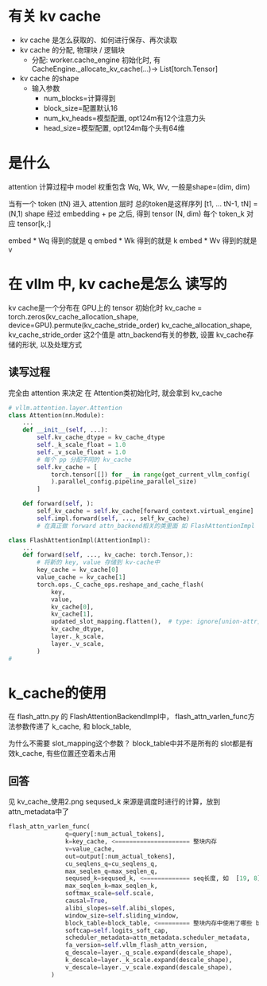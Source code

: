 # 有关 kv cache
- kv cache 是怎么获取的、如何进行保存、再次读取 
- kv cache 的分配, 物理块 / 逻辑块
	- 分配: worker.cache_engine 初始化时, 有 CacheEngine._allocate_kv_cache(...)-> List[torch.Tensor]
- kv cache 的shape
	- 输入参数
		- num_blocks=计算得到
		- block_size=配置默认16
		- num_kv_heads=模型配置, opt124m有12个注意力头
		- head_size=模型配置, opt124m每个头有64维

# 是什么 
attention 计算过程中
model 权重包含 Wq, Wk, Wv, 一般是shape=(dim, dim)

当有一个 token (tN) 进入 attention 层时
总的token是这样序列 [t1, ... tN-1, tN] = (N,1) shape
经过 embedding + pe 之后, 得到 tensor (N, dim)
每个 token_k 对应 tensor[k,:]

embed * Wq 得到的就是 q
embed * Wk 得到的就是 k
embed * Wv 得到的就是 v

# 在 vllm 中, kv cache是怎么 读写的

kv cache是一个分布在 GPU上的 tensor
初始化时 kv_cache = torch.zeros(kv_cache_allocation_shape, device=GPU).permute(kv_cache_stride_order)
kv_cache_allocation_shape, kv_cache_stride_order
这2个值是 attn_backend有关的参数, 设置 kv_cache存储的形状, 以及处理方式

## 读写过程
完全由 attention 来决定
在 Attention类初始化时, 就会拿到 kv_cache


```python
# vllm.attention.layer.Attention
class Attention(nn.Module):
	...
	def __init__(self, ...):
		self.kv_cache_dtype = kv_cache_dtype
		self._k_scale_float = 1.0
        self._v_scale_float = 1.0
		# 每个 pp 分配不同的 kv_cache
        self.kv_cache = [
            torch.tensor([]) for _ in range(get_current_vllm_config(
            ).parallel_config.pipeline_parallel_size)
        ]

	def forward(self, ):
		self_kv_cache = self.kv_cache[forward_context.virtual_engine]
		self.impl.forward(self, ..., self_kv_cache)
		# 在真正做 forward attn_backend相关的类里面 如 FlashAttentionImpl

class FlashAttentionImpl(AttentionImpl):
	...
	def forward(self, ..., kv_cache: torch.Tensor,):
		# 将新的 key, value 存储到 kv-cache中
		key_cache = kv_cache[0]
		value_cache = kv_cache[1]
		torch.ops._C_cache_ops.reshape_and_cache_flash( 
			key,
			value,
			kv_cache[0],
			kv_cache[1],
			updated_slot_mapping.flatten(),  # type: ignore[union-attr]
			kv_cache_dtype,
			layer._k_scale,
			layer._v_scale,
		)
#
```

# k_cache的使用
在 flash_attn.py 的 FlashAttentionBackendImpl中，
flash_attn_varlen_func方法参数传递了 k_cache, 和 block_table, 

为什么不需要 slot_mapping这个参数？
block_table中并不是所有的 slot都是有效k_cache, 有些位置还空着未占用

## 回答
见 kv_cache_使用2.png
seqused_k 来源是调度时进行的计算，放到 attn_metadata中了
```python
flash_attn_varlen_func(
                q=query[:num_actual_tokens],
                k=key_cache, <===================== 整块内存
                v=value_cache,
                out=output[:num_actual_tokens],
                cu_seqlens_q=cu_seqlens_q,
                max_seqlen_q=max_seqlen_q,
                seqused_k=seqused_k, <============= seq长度, 如  [19, 8]
                max_seqlen_k=max_seqlen_k,
                softmax_scale=self.scale,
                causal=True,
                alibi_slopes=self.alibi_slopes,
                window_size=self.sliding_window,
                block_table=block_table, <========= 整块内存中使用了哪些 block, 如  [[2,3,0], [4,0,0]]
                softcap=self.logits_soft_cap,
                scheduler_metadata=attn_metadata.scheduler_metadata,
                fa_version=self.vllm_flash_attn_version,
                q_descale=layer._q_scale.expand(descale_shape),
                k_descale=layer._k_scale.expand(descale_shape),
                v_descale=layer._v_scale.expand(descale_shape),
            )
```